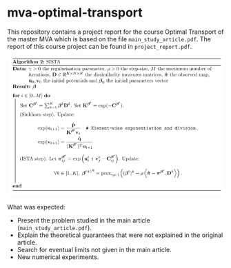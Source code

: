 # mva-optimal-transport

This repository contains a project report for the course Optimal Transport of the master MVA which is based on the file `main_study_article.pdf`.
The report of this course project can be found in `project_report.pdf`.

![SISTA algorithm pseudocode.](sista-algorithm.png "SISTA algorithm")

What was expected:
- Present the problem studied in the main article (`main_study_article.pdf`).
- Explain the theoretical guarantees that were not explained in the original article.
- Search for eventual limits not given in the main article.
- New numerical experiments.
